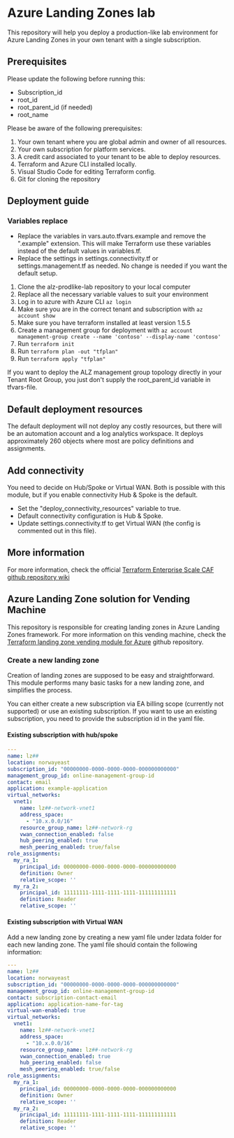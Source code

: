 # Azure Landing Zones lab

This repository will help you deploy a production-like lab environment for Azure Landing Zones in your own tenant with a single subscription.

## Prerequisites

Please update the following before running this:

- Subscription_id
- root_id
- root_parent_id (if needed)
- root_name

Please be aware of the following prerequisites:

1. Your own tenant where you are global admin and owner of all resources.
2. Your own subscription for platform services.
3. A credit card associated to your tenant to be able to deploy resources.
4. Terraform and Azure CLI installed locally.
5. Visual Studio Code for editing Terraform config.
6. Git for cloning the repository

## Deployment guide

### Variables replace

- Replace the variables in vars.auto.tfvars.example and remove the ".example" extension. This will make Terraform use these variables instead of the default values in variables.tf.
- Replace the settings in settings.connectivity.tf or settings.management.tf as needed. No change is needed if you want the default setup.

1. Clone the alz-prodlike-lab repository to your local computer
2. Replace all the necessary variable values to suit your environment
3. Log in to azure with Azure CLI `az login`
4. Make sure you are in the correct tenant and subscription with `az account show`
5. Make sure you have terraform installed at least version 1.5.5
6. Create a management group for deployment with `az account management-group create --name 'contoso' --display-name 'contoso'`
7. Run `terraform init`
8. Run `terraform plan -out "tfplan"`
9. Run `terraform apply "tfplan"`

If you want to deploy the ALZ management group topology directly in your Tenant Root Group, you just don't supply the root_parent_id variable in tfvars-file.

## Default deployment resources

The default deployment will not deploy any costly resources, but there will be an automation account and a log analytics workspace. It deploys approximately 260 objects where most are policy definitions and assignments.

## Add connectivity

You need to decide on Hub/Spoke or Virtual WAN. Both is possible with this module, but if you enable connectivity Hub & Spoke is the default.

- Set the "deploy_connectivity_resources" variable to true.
- Default connectivity configuration is Hub & Spoke. 
- Update settings.connectivity.tf to get Virtual WAN (the config is commented out in this file).

## More information

For more information, check the official [Terraform Enterprise Scale CAF github repository wiki](https://github.com/Azure/terraform-azurerm-caf-enterprise-scale/wiki)

## Azure Landing Zone solution for Vending Machine

This repository is responsible for creating landing zones in Azure Landing Zones framework. For more information on this vending machine, check the [Terraform landing zone vending module for Azure](https://github.com/Azure/terraform-azurerm-lz-vending#terraform-landing-zone-vending-module-for-azure) github repository.

### Create a new landing zone

Creation of landing zones are supposed to be easy and straightforward. This module performs many basic tasks for a new landing zone, and simplifies the process.

You can either create a new subscription via EA billing scope (currently not supported) or use an existing subscription. If you want to use an existing subscription, you need to provide the subscription id in the yaml file.


#### Existing subscription with hub/spoke

```yaml
---
name: lz##
location: norwayeast
subscription_id: "00000000-0000-0000-0000-000000000000"
management_group_id: online-management-group-id
contact: email
application: example-application
virtual_networks:
  vnet1:
    name: lz##-network-vnet1
    address_space:
      - "10.x.0.0/16"
    resource_group_name: lz##-network-rg
    vwan_connection_enabled: false
    hub_peering_enabled: true
    mesh_peering_enabled: true/false
role_assignments:
  my_ra_1:
    principal_id: 00000000-0000-0000-0000-000000000000
    definition: Owner
    relative_scope: ''
  my_ra_2:
    principal_id: 11111111-1111-1111-1111-111111111111
    definition: Reader
    relative_scope: ''
```

#### Existing subscription with Virtual WAN

Add a new landing zone by creating a new yaml file under lzdata folder for each new landing zone. The yaml file should contain the following information:

```yaml
---
name: lz##
location: norwayeast
subscription_id: "00000000-0000-0000-0000-000000000000"
management_group_id: online-management-group-id
contact: subscription-contact-email
application: application-name-for-tag
virtual-wan-enabled: true
virtual_networks:
  vnet1:
    name: lz##-network-vnet1
    address_space:
      - "10.x.0.0/16"
    resource_group_name: lz##-network-rg
    vwan_connection_enabled: true
    hub_peering_enabled: false
    mesh_peering_enabled: true/false
role_assignments:
  my_ra_1:
    principal_id: 00000000-0000-0000-0000-000000000000
    definition: Owner
    relative_scope: ''
  my_ra_2:
    principal_id: 11111111-1111-1111-1111-111111111111
    definition: Reader
    relative_scope: ''
```
